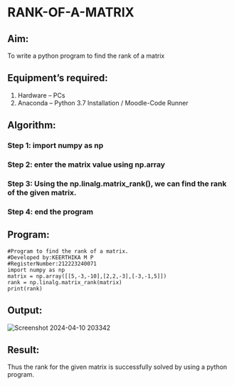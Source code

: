 # RANK-OF-A-MATRIX
## Aim:
To write a python program to find the rank of a matrix
## Equipment’s required:
1. 	Hardware – PCs
2. 	Anaconda – Python 3.7 Installation / Moodle-Code Runner
## Algorithm:
### Step 1: import numpy as np
### Step 2: enter the matrix value using np.array
### Step 3: Using the np.linalg.matrix_rank(), we can find the rank of the given matrix.
### Step 4: end the program
## Program:
```
#Program to find the rank of a matrix.
#Developed by:KEERTHIKA M P
#RegisterNumber:212223240071
import numpy as np
matrix = np.array([[5,-3,-10],[2,2,-3],[-3,-1,5]])
rank = np.linalg.matrix_rank(matrix)
print(rank)
```
## Output:
![Screenshot 2024-04-10 203342](https://github.com/Keerthika23013559/RANK-OF-A-MATRIX/assets/162658262/974b2d69-2ea0-4b6f-9b45-a98124deac27)

## Result:
Thus the rank for the given matrix is successfully solved by  using a python program.

